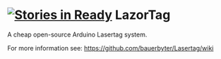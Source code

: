 [![Stories in Ready](https://badge.waffle.io/bauerbyter/LazorTag.png?label=ready&title=Ready)](https://waffle.io/bauerbyter/LazorTag)
LazorTag
========

A cheap open-source Arduino Lasertag system.

For more information see: https://github.com/bauerbyter/Lasertag/wiki
